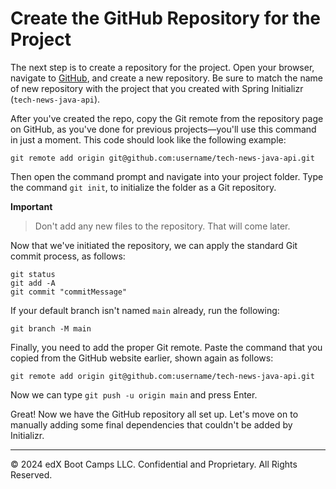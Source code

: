 # Create the GitHub Repository for the Project

The next step is to create a repository for the project. Open your browser, navigate to [GitHub](https://www.github.com/), and create a new repository. Be sure to match the name of new repository with the project that you created with Spring Initializr (`tech-news-java-api`).

After you've created the repo, copy the Git remote from the repository page on GitHub, as you've done for previous projects—you'll use this command in just a moment. This code should look like the following example:

```console
git remote add origin git@github.com:username/tech-news-java-api.git
```

Then open the command prompt and navigate into your project folder. Type the command `git init`, to initialize the folder as a Git repository.

**Important**

> Don't add any new files to the repository. That will come later.

Now that we've initiated the repository, we can apply the standard Git commit process, as follows:

```console
git status
git add -A
git commit "commitMessage"
```

If your default branch isn't named `main` already, run the following:

```console
git branch -M main
```

Finally, you need to add the proper Git remote. Paste the command that you copied from the GitHub website earlier, shown again as follows:

```console
git remote add origin git@github.com:username/tech-news-java-api.git
```

Now we can type `git push -u origin main` and press Enter.

Great! Now we have the GitHub repository all set up. Let's move on to manually adding some final dependencies that couldn't be added by Initializr.

---
© 2024 edX Boot Camps LLC. Confidential and Proprietary. All Rights Reserved.
